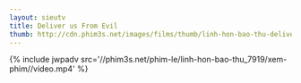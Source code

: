```yaml
---
layout: sieutv
title: Deliver us From Evil
thumb: http://cdn.phim3s.net/images/films/thumb/linh-hon-bao-thu-deliver-us-from-evil-2014.jpg
---
```

{% include jwpadv src='//phim3s.net/phim-le/linh-hon-bao-thu_7919/xem-phim//video.mp4' %}